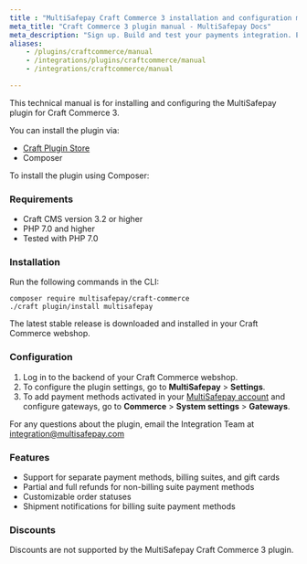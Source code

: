 ```yaml
---
title : "MultiSafepay Craft Commerce 3 installation and configuration manual"
meta_title: "Craft Commerce 3 plugin manual - MultiSafepay Docs"
meta_description: "Sign up. Build and test your payments integration. Explore our products and services. Use our API Reference, SDKs, and wrappers. Get support."
aliases: 
    - /plugins/craftcommerce/manual
    - /integrations/plugins/craftcommerce/manual
    - /integrations/craftcommerce/manual

---
```


This technical manual is for installing and configuring the MultiSafepay plugin for Craft Commerce 3.

You can install the plugin via:

+ [Craft Plugin Store](https://plugins.craftcms.com/multisafepay)
+ Composer

To install the plugin using Composer:

### Requirements
- Craft CMS version 3.2 or higher
- PHP 7.0 and higher
- Tested with PHP 7.0 

### Installation
Run the following commands in the CLI:

```
composer require multisafepay/craft-commerce
./craft plugin/install multisafepay
```

The latest stable release is downloaded and installed in your Craft Commerce webshop.

### Configuration
1. Log in to the backend of your Craft Commerce webshop.
2. To configure the plugin settings, go to **MultiSafepay** > **Settings**.  
3. To add payment methods activated in your [MultiSafepay account](https://merchant.multisafepay.com) and configure gateways, go to **Commerce** > **System settings** > **Gateways**.  
  
For any questions about the plugin, email the Integration Team at <integration@multisafepay.com>

### Features

- Support for separate payment methods, billing suites, and gift cards
- Partial and full refunds for non-billing suite payment methods
- Customizable order statuses
- Shipment notifications for billing suite payment methods

### Discounts
Discounts are not supported by the MultiSafepay Craft Commerce 3 plugin.
